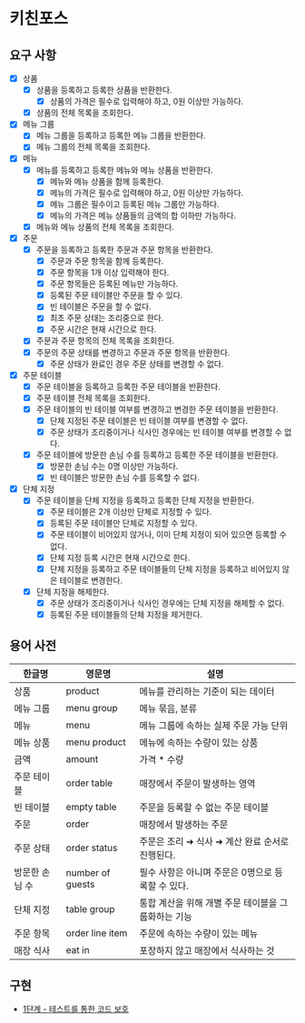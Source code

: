 # 키친포스

## 요구 사항
- [x] 상품
  - [x] 상품을 등록하고 등록한 상품을 반환한다.
    - [x] 상품의 가격은 필수로 입력해야 하고, 0원 이상만 가능하다.
  - [x] 상품의 전체 목록을 조회한다.
- [x] 메뉴 그룹
  - [x] 메뉴 그룹을 등록하고 등록한 메뉴 그룹을 반환한다.
  - [x] 메뉴 그룹의 전체 목록을 조회한다.
- [x] 메뉴
  - [x] 메뉴를 등록하고 등록한 메뉴와 메뉴 상품을 반환한다.
    - [x] 메뉴와 메뉴 상품을 함께 등록한다.
    - [x] 메뉴의 가격은 필수로 입력해야 하고, 0원 이상만 가능하다.
    - [x] 메뉴 그룹은 필수이고 등록된 메뉴 그룹만 가능하다.
    - [x] 메뉴의 가격은 메뉴 상품들의 금액의 합 이하만 가능하다.
  - [x] 메뉴와 메뉴 상품의 전체 목록을 조회한다.
- [x] 주문
  - [x] 주문을 등록하고 등록한 주문과 주문 항목을 반환한다.
    - [x] 주문과 주문 항목을 함께 등록한다.
    - [x] 주문 항목을 1개 이상 입력해야 한다.
    - [x] 주문 항목들은 등록된 메뉴만 가능하다.
    - [x] 등록된 주문 테이블만 주문을 할 수 있다.
    - [x] 빈 테이블은 주문을 할 수 없다.
    - [x] 최초 주문 상태는 조리중으로 한다.
    - [x] 주문 시간은 현재 시간으로 한다.
  - [x] 주문과 주문 항목의 전체 목록을 조회한다.
  - [x] 주문의 주문 상태를 변경하고 주문과 주문 항목을 반환한다.
    - [x] 주문 상태가 완료인 경우 주문 상태를 변경할 수 없다.
- [x] 주문 테이블
  - [x] 주문 테이블을 등록하고 등록한 주문 테이블을 반환한다.
  - [x] 주문 테이블 전체 목록을 조회한다.
  - [x] 주문 테이블의 빈 테이블 여부를 변경하고 변경한 주문 테이블을 반환한다.
    - [x] 단체 지정된 주문 테이블은 빈 테이블 여부를 변경할 수 없다.
    - [x] 주문 상태가 조리중이거나 식사인 경우에는 빈 테이블 여부를 변경할 수 없다.
  - [x] 주문 테이블에 방문한 손님 수를 등록하고 등록한 주문 테이블을 반환한다.
    - [x] 방문한 손님 수는 0명 이상만 가능하다.
    - [x] 빈 테이블은 방문한 손님 수를 등록할 수 없다.
- [x] 단체 지정
  - [x] 주문 테이블을 단체 지정을 등록하고 등록한 단체 지정을 반환한다.
    - [x] 주문 테이블은 2개 이상만 단체로 지정할 수 있다.
    - [x] 등록된 주문 테이블만 단체로 지정할 수 있다.
    - [x] 주문 테이블이 비어있지 않거나, 이미 단체 지정이 되어 있으면 등록할 수 없다.
    - [x] 단체 지정 등록 시간은 현재 시간으로 한다.
    - [x] 단체 지정을 등록하고 주문 테이블들의 단체 지정을 등록하고 비어있지 않은 테이블로 변경한다.
  - [x] 단체 지정을 해제한다.
    - [x] 주문 상태가 조리중이거나 식사인 경우에는 단체 지정을 해제할 수 없다.
    - [x] 등록된 주문 테이블들의 단체 지정을 제거한다.

## 용어 사전

| 한글명 | 영문명 | 설명 |
| --- | --- | --- |
| 상품 | product | 메뉴를 관리하는 기준이 되는 데이터 |
| 메뉴 그룹 | menu group | 메뉴 묶음, 분류 |
| 메뉴 | menu | 메뉴 그룹에 속하는 실제 주문 가능 단위 |
| 메뉴 상품 | menu product | 메뉴에 속하는 수량이 있는 상품 |
| 금액 | amount | 가격 * 수량 |
| 주문 테이블 | order table | 매장에서 주문이 발생하는 영역 |
| 빈 테이블 | empty table | 주문을 등록할 수 없는 주문 테이블 |
| 주문 | order | 매장에서 발생하는 주문 |
| 주문 상태 | order status | 주문은 조리 ➜ 식사 ➜ 계산 완료 순서로 진행된다. |
| 방문한 손님 수 | number of guests | 필수 사항은 아니며 주문은 0명으로 등록할 수 있다. |
| 단체 지정 | table group | 통합 계산을 위해 개별 주문 테이블을 그룹화하는 기능 |
| 주문 항목 | order line item | 주문에 속하는 수량이 있는 메뉴 |
| 매장 식사 | eat in | 포장하지 않고 매장에서 식사하는 것 |

## 구현
- [1단계 - 테스트를 통한 코드 보호](./docs/step1.md)

